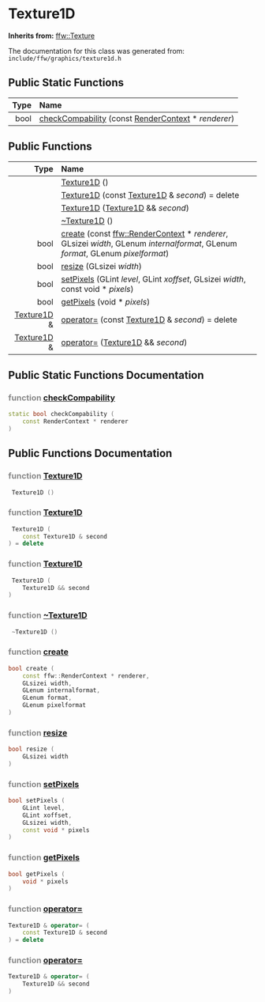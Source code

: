 Texture1D
===================================


**Inherits from:** [ffw::Texture](ffw_Texture.html)

The documentation for this class was generated from: `include/ffw/graphics/texture1d.h`



## Public Static Functions

| Type | Name |
| -------: | :------- |
|  bool | [checkCompability](#4b8f0914) (const [RenderContext](ffw_RenderContext.html) * _renderer_)  |


## Public Functions

| Type | Name |
| -------: | :------- |
|   | [Texture1D](#fe4bfdb5) ()  |
|   | [Texture1D](#e0d3bc95) (const [Texture1D](ffw_Texture1D.html) & _second_) = delete  |
|   | [Texture1D](#5c5335f8) ([Texture1D](ffw_Texture1D.html) && _second_)  |
|   | [~Texture1D](#896d0709) ()  |
|  bool | [create](#cfddd3f8) (const [ffw::RenderContext](ffw_RenderContext.html) * _renderer_, GLsizei _width_, GLenum _internalformat_, GLenum _format_, GLenum _pixelformat_)  |
|  bool | [resize](#7a8c5174) (GLsizei _width_)  |
|  bool | [setPixels](#78f8298b) (GLint _level_, GLint _xoffset_, GLsizei _width_, const void * _pixels_)  |
|  bool | [getPixels](#f042c5df) (void * _pixels_)  |
|  [Texture1D](ffw_Texture1D.html) & | [operator=](#10fe2ad6) (const [Texture1D](ffw_Texture1D.html) & _second_) = delete  |
|  [Texture1D](ffw_Texture1D.html) & | [operator=](#67d2be6d) ([Texture1D](ffw_Texture1D.html) && _second_)  |


## Public Static Functions Documentation

### <span style="opacity:0.5;">function</span> <a id="4b8f0914" href="#4b8f0914">checkCompability</a>

```cpp
static bool checkCompability (
    const RenderContext * renderer
) 
```





## Public Functions Documentation

### <span style="opacity:0.5;">function</span> <a id="fe4bfdb5" href="#fe4bfdb5">Texture1D</a>

```cpp
 Texture1D () 
```



### <span style="opacity:0.5;">function</span> <a id="e0d3bc95" href="#e0d3bc95">Texture1D</a>

```cpp
 Texture1D (
    const Texture1D & second
) = delete 
```



### <span style="opacity:0.5;">function</span> <a id="5c5335f8" href="#5c5335f8">Texture1D</a>

```cpp
 Texture1D (
    Texture1D && second
) 
```



### <span style="opacity:0.5;">function</span> <a id="896d0709" href="#896d0709">~Texture1D</a>

```cpp
 ~Texture1D () 
```



### <span style="opacity:0.5;">function</span> <a id="cfddd3f8" href="#cfddd3f8">create</a>

```cpp
bool create (
    const ffw::RenderContext * renderer,
    GLsizei width,
    GLenum internalformat,
    GLenum format,
    GLenum pixelformat
) 
```



### <span style="opacity:0.5;">function</span> <a id="7a8c5174" href="#7a8c5174">resize</a>

```cpp
bool resize (
    GLsizei width
) 
```



### <span style="opacity:0.5;">function</span> <a id="78f8298b" href="#78f8298b">setPixels</a>

```cpp
bool setPixels (
    GLint level,
    GLint xoffset,
    GLsizei width,
    const void * pixels
) 
```



### <span style="opacity:0.5;">function</span> <a id="f042c5df" href="#f042c5df">getPixels</a>

```cpp
bool getPixels (
    void * pixels
) 
```



### <span style="opacity:0.5;">function</span> <a id="10fe2ad6" href="#10fe2ad6">operator=</a>

```cpp
Texture1D & operator= (
    const Texture1D & second
) = delete 
```



### <span style="opacity:0.5;">function</span> <a id="67d2be6d" href="#67d2be6d">operator=</a>

```cpp
Texture1D & operator= (
    Texture1D && second
) 
```





